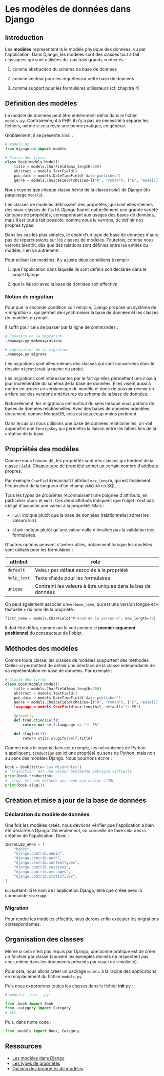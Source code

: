 # Les modèles de données dans Django

## Introduction

Les **modèles** représentent la le modèle physique des données, vu par l'application. Dans Django, les modèles sont des classes tout à fait classiques  qui sont utilisées da  nas trois grands contextes :

1. comme abstraction du schéma de base de données

2. comme vecteur pour les requêtessur cette base de données

3. comme support pour les formulaires utilisateurs (cf. chapitre 4)

## Définition des modèles

Le modèle de données peut être entièrement défini dans le fichier `models.py`. Contraireme,nt à PHP, il n'y a pas de nécessité à séparer les fichiers, même si cela reste une bonne pratique, en général.

Globalement, il se présente ainsi :

```python
# models.py
from django.db import models

# Classe des livres
class Book(models.Model):
    title = models.CharField(max_length=200)
    abstract = models.TextField()
    pub_date = models.DateTimeField("date published")
    genre = models.ChoiceField(choices=[("R", "roman"), ("E", "essai)])
```

Nous voyons que chaque classe hérite de la classe `Model` de Django (du paquetage `models`).

Les classes de modèles définissent des propriétés, qui sont elles-mêmes des sous-classes de `Field`. Django fournit naturellement une grande variété de types de propriétés, correspondant aux usages des bases de données, mais il est tout à fait possible, comme nous le verrons, de définir nos propres types.

Dans les cas les plus simples, le choix d'un type de base de données n'aura pas de répercussions sur les classes de modèles. Toutefois, comme nous verrons bientôt, dès que des relations sont définies entre les entités du modèle, il en va autrement.

Pour utiliser les modèles, il y a juste deux conditions à remplir :

1. que l'application dans laquelle ils sont définis soit déclarée dans le projet Django

2. que la liaison avec la base de données soit effective

### Notion de migration

Pour que la seconde condition soit remplie, Django propose un système de « *migration* », qui permet de synchroniser la base de données et les classes de modèles du projet.

Il suffit pour cela de passer par la ligne de commandes :

```bash
# Création de la migration
./manage.py makemigrations

# Application de la migration
./manage.py migrate
```

Les migrations sont elles-mêmes des classes qui sont conservées dans le dossier `migrations`à la racine du projet.

Les migrations sont intéressantes par le fait qu'elles permettent une mise à jour incrémentale du schéma de la base de données. Elles visent aussi à mettre en œuvre un versionnage du modèle et donc de pouvoir revenir en arrière sur des versions antérieures du schéma de la base de données.

Naturellement, les migrations ont surtout du sens lorsque nous parlons de bases de données relationnelles. Avec des bases de données orientées document, comme MongoDB, cela est beaucoup moins pertinent.

Dans le cas où nous utilisons une base de données relationnelles, on voit apparaître une `ForeignKey` qui permettra la liaison entre les tables lors de la création de la base.

## Propriétés des modèles

Comme nous l'avons dit, les propriétés sont des classes qui héritent de la classe `Field`. Chaque type de propriété admet un certain nombre d'attributs propres.

Par exemple `CharField` reconnaît l'attribut `max_length`, qui est finalement l'équivalent de la longueur d'un champ `VARCHAR` en SQL.

Tous les types de propriétés reconnaissent une poignée d'attributs, en particulier `blank` et `null`. Ces deux attributs indiquent que l'objet n'est pas obligé d'associer une valeur à la propriété.  Mais :

- `null` indique plutôt que la base de données (relationnelle) admet les valeurs `NULL`

- `blank` indique plutôt qu'une valeur nulle n'invalide pas la validation des formulaires.

D'autres options peuvent s'avérer utiles,  notamment lorsque les modèles sont utilisés pour les formulaires :

| attribut    | rôle                                                        |
| ----------- | ----------------------------------------------------------- |
| `default`   | Valeur par défaut associée à la propriété                   |
| `help_text` | Texte d'aide pour les formulaires                           |
| `unique`    | Contraint les valeurs à être uniques dans la bas de données |

On peut également associer un`verbose_name`, qui est une version longue et « textuelle » du nom de la propriété :

```python
first_name = models.CharField("Prénom de la personne", max_length=30)
```

Il doit être défini, comme ont le voit comme le **premier argument positionnel** du constructeur de l'objet.

## Méthodes des modèles

Comme toute classe, les classes de modèles supportent des méthodes. Celles-ci permettent de définir une interface de la classe indépendante de sa représentation en base de données. Par exemple :

```python
# Classe des livres
class Book(models.Model):
    title = models.CharField(max_length=200)
    abstract = models.TextField()
    pub_date = models.DateTimeField("date published")
    genre = models.ChoiceField(choices=[("R", "roman"), ("E", "essai)])
    language = models.CharField(max_length=5, default="fr_FR")

    @property
    def traduction(self):
        return not self.language == "fr_FR"

    def slug(self):
        return utils.slugify(self.title)
```

Comme nous le voyons dans cet exemple, les mécanismes de Python s'appliquent. `traduction` est ici une propriété qu sens de Python, mais non au sens des modèles Django. Nous pourrions écrire :

```python
book = Book(title="Les Misérables")
# `traduction` est une valeur booléenne publique virtuelle
print(book.traduction)
# `slug` est une méthode qui rend une chaîne d'URL
print(book.slug())
```

## Création et mise à jour de la base de données

### Déclaration du modèle de données

Une fois les modèles créés, nous devrions vérifier que l'application a bien été déclarée à Django. Généralement, on conseille de faire cela dès la création de l'application. Donc :

```python
INSTALLED_APPS = [
    "books",
    "django.contrib.admin",
    "django.contrib.auth",
    "django.contrib.contenttypes",
    "django.contrib.sessions",
    "django.contrib.messages",
    "django.contrib.staticfiles",
]
```

`books`étant ici le nom de l'application Django, telle que créée avec la commande `startapp `.

### Migration

Pour rendre les modèles effectifs, nous derons enfin exécuter les migrations correspondantes.

## Organisation des classes

Même si cela n'est pas requis par Django, une bonne pratique est de créer un fdichier par classe (souvent les exemples donnés ne respectent pas ceci, même dans les documents présents par souci de simplicité).

Pour cela, nous allons créer un package `models` à la racine des applications, en remplacement du fichier `models.py`.

Puis nous exporterons toutes les classes dans le fichier __init__.py :

```python
# models/__init__.py

from .book import Book
from .category import Category
# etc.
```

Puis, dans notre code :

```python
from .models import Book, Category
```

## Ressources

- [Les modèles dans Django](https://docs.djangoproject.com/en/5.0/topics/db/models)
- [Les types de propriétés](https://docs.djangoproject.com/en/5.0/ref/models/fields/#field-types)
- [Options des propriétés de modèles](https://docs.djangoproject.com/en/5.0/ref/models/fields/#field-options)
